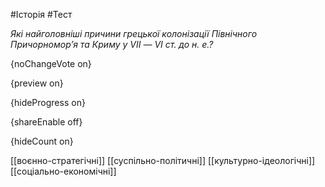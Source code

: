 #Історія #Тест

*Які найголовніші причини грецької колонізації Північного Причорномор’я та Криму у VІІ — VІ ст. до н. е.?*

{noChangeVote on}

{preview on}

{hideProgress on}

{shareEnable off}

{hideCount on}

[[воєнно-стратегічні]]
[[суспільно-політичні]]
[[культурно-ідеологічні]]
[[соціально-економічні]]
